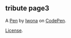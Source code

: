 tribute page3
-------------


A [Pen](https://codepen.io/ineczka/pen/oYxvQY) by [Iwona](https://codepen.io/ineczka) on [CodePen](https://codepen.io).

[License](https://codepen.io/ineczka/pen/oYxvQY/license).